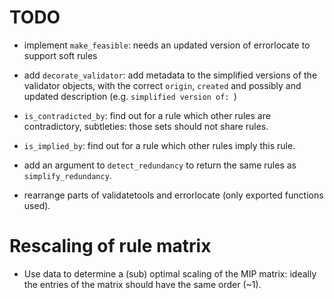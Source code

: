 # TODO

- implement `make_feasible`: needs an updated version of errorlocate to support soft rules
- add `decorate_validator`: add metadata to the simplified versions of the validator objects, with the correct
`origin`, `created` and possibly and updated description (e.g. `simplified version of: `)
- `is_contradicted_by`: find out for a rule which other rules are contradictory, subtleties: those sets should not share rules. 
- `is_implied_by`: find out for a rule which other rules imply this rule.
- add an argument to `detect_redundancy` to return the same rules as `simplify_redundancy`.

- rearrange parts of validatetools and errorlocate (only exported functions used).


# Rescaling of rule matrix

- Use data to determine a (sub) optimal scaling of the MIP matrix: ideally the entries of the matrix should have the same order (~1).
